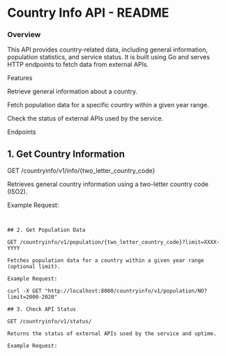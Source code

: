 # Country Info API - README

### Overview

This API provides country-related data, including general information, population statistics, and service status. It is built using Go and serves HTTP endpoints to fetch data from external APIs.

Features

Retrieve general information about a country.

Fetch population data for a specific country within a given year range.

Check the status of external APIs used by the service.

Endpoints

## 1. Get Country Information

GET /countryinfo/v1/info/{two_letter_country_code}

Retrieves general country information using a two-letter country code (ISO2).

Example Request:

```curl -X GET http://localhost:8080/countryinfo/v1/info/NO


## 2. Get Population Data

GET /countryinfo/v1/population/{two_letter_country_code}?limit=XXXX-YYYY

Fetches population data for a country within a given year range (optional limit).

Example Request:

curl -X GET "http://localhost:8080/countryinfo/v1/population/NO?limit=2000-2020"

## 3. Check API Status

GET /countryinfo/v1/status/

Returns the status of external APIs used by the service and uptime.

Example Request: